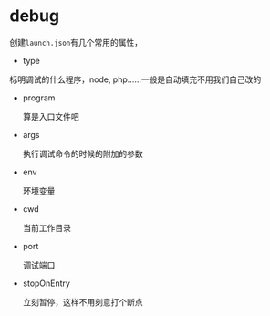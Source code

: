 # debug

创建`launch.json`有几个常用的属性，

- type 
  
标明调试的什么程序，node, php……一般是自动填充不用我们自己改的
  
- program 
  
  算是入口文件吧
  
- args 
  
  执行调试命令的时候的附加的参数
  
- env 
  
  环境变量
  
- cwd 
  
  当前工作目录
  
- port 
  
  调试端口
  
- stopOnEntry 
  
  立刻暂停，这样不用刻意打个断点
